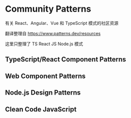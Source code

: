 # Community Patterns

有关 React、Angular、Vue 和 TypeScript 模式的社区资源

翻译整理自 https://www.patterns.dev/resources

这里只整理了 TS React JS Node.js 模式

## TypeScript/React Component Patterns

## Web Component Patterns

## Node.js Design Patterns

## Clean Code JavaScript
